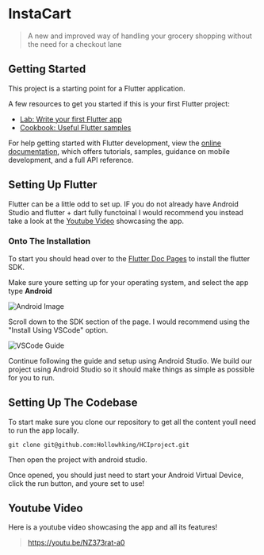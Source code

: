 # InstaCart

> A new and improved way of handling your grocery shopping without the need for a checkout lane

## Getting Started

This project is a starting point for a Flutter application.

A few resources to get you started if this is your first Flutter project:

- [Lab: Write your first Flutter app](https://docs.flutter.dev/get-started/codelab)
- [Cookbook: Useful Flutter samples](https://docs.flutter.dev/cookbook)

For help getting started with Flutter development, view the
[online documentation](https://docs.flutter.dev/), which offers tutorials,
samples, guidance on mobile development, and a full API reference.


## Setting Up Flutter

Flutter can be a little odd to set up. IF you do not already have Android Studio and flutter + dart fully functoinal I would recommend you instead take a look at the [Youtube Video](#youtube-video) showcasing the app.

### Onto The Installation

To start you should head over to the [Flutter Doc Pages](https://docs.flutter.dev/get-started/install) to install the flutter SDK.

Make sure youre setting up for your operating system, and select the app type **Android**

![Android Image](http://i.bungo.ca/u/iYXc6y.png)

Scroll down to the SDK section of the page. I would recommend using the "Install Using VSCode" option.

![VSCode Guide](http://i.bungo.ca/u/ntNx2e.png)

Continue following the guide and setup using Android Studio. We build our project using Android Studio so it should make things as simple as possible for you to run.

## Setting Up The Codebase

To start make sure you clone our repository to get all the content youll need to run the app locally.

```
git clone git@github.com:Hollowhking/HCIproject.git
```

Then open the project with android studio.

Once opened, you should just need to start your Android Virtual Device, click the run button, and youre set to use!


## Youtube Video
Here is a youtube video showcasing the app and all its features!
>https://youtu.be/NZ373rat-a0